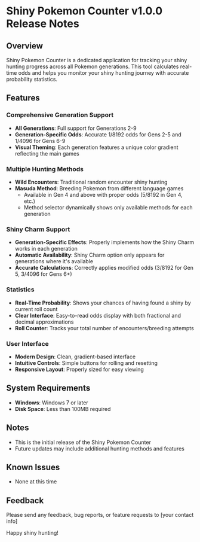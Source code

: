 # Shiny Pokemon Counter v1.0.0 Release Notes

## Overview
Shiny Pokemon Counter is a dedicated application for tracking your shiny hunting progress across all Pokemon generations. This tool calculates real-time odds and helps you monitor your shiny hunting journey with accurate probability statistics.

## Features

### Comprehensive Generation Support
- **All Generations**: Full support for Generations 2-9
- **Generation-Specific Odds**: Accurate 1/8192 odds for Gens 2-5 and 1/4096 for Gens 6-9
- **Visual Theming**: Each generation features a unique color gradient reflecting the main games

### Multiple Hunting Methods
- **Wild Encounters**: Traditional random encounter shiny hunting
- **Masuda Method**: Breeding Pokemon from different language games
  - Available in Gen 4 and above with proper odds (5/8192 in Gen 4, etc.)
  - Method selector dynamically shows only available methods for each generation

### Shiny Charm Support
- **Generation-Specific Effects**: Properly implements how the Shiny Charm works in each generation
- **Automatic Availability**: Shiny Charm option only appears for generations where it's available
- **Accurate Calculations**: Correctly applies modified odds (3/8192 for Gen 5, 3/4096 for Gens 6+)

### Statistics
- **Real-Time Probability**: Shows your chances of having found a shiny by current roll count
- **Clear Interface**: Easy-to-read odds display with both fractional and decimal approximations
- **Roll Counter**: Tracks your total number of encounters/breeding attempts

### User Interface
- **Modern Design**: Clean, gradient-based interface
- **Intuitive Controls**: Simple buttons for rolling and resetting
- **Responsive Layout**: Properly sized for easy viewing

## System Requirements
- **Windows**: Windows 7 or later
- **Disk Space**: Less than 100MB required

## Notes
- This is the initial release of the Shiny Pokemon Counter
- Future updates may include additional hunting methods and features

## Known Issues
- None at this time

## Feedback
Please send any feedback, bug reports, or feature requests to [your contact info]

Happy shiny hunting!